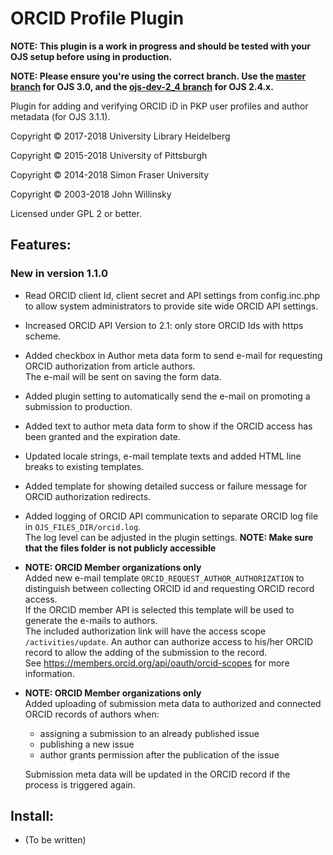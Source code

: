 # ORCID Profile Plugin

**NOTE: This plugin is a work in progress and should be tested with your OJS setup before using in production.**

**NOTE: Please ensure you're using the correct branch. Use the [master branch](https://github.com/pkp/orcidProfile/tree/master) for OJS 3.0, and the [ojs-dev-2_4 branch](https://github.com/pkp/orcidProfile/tree/ojs-dev-2_4) for OJS 2.4.x.**

Plugin for adding and verifying ORCID iD in PKP user profiles and author metadata (for OJS 3.1.1).

Copyright © 2017-2018 University Library Heidelberg

Copyright © 2015-2018 University of Pittsburgh

Copyright © 2014-2018 Simon Fraser University

Copyright © 2003-2018 John Willinsky

Licensed under GPL 2 or better.

## Features:
### New in version 1.1.0
* Read ORCID client Id, client secret and API settings from config.inc.php to allow system administrators to provide site wide ORCID API settings.
* Increased ORCID API Version to 2.1: only store ORCID Ids with https scheme.
* Added checkbox in Author meta data form to send e-mail for requesting ORCID authorization from article authors.  
  The e-mail will be sent on saving the form data.
* Added plugin setting to automatically send the e-mail on promoting a submission to production.
* Added text to author meta data form to show if the ORCID access has been granted and the expiration date.
* Updated locale strings, e-mail template texts and added HTML line breaks to existing templates.
* Added template for showing detailed success or failure message for ORCID authorization redirects.
* Added logging of ORCID API communication to separate ORCID log file in `OJS_FILES_DIR/orcid.log`.  
  The log level can be adjusted in the plugin settings.
  **NOTE: Make sure that the files folder is not publicly accessible**
* **NOTE: ORCID Member organizations only**  
  Added new e-mail template `ORCID_REQUEST_AUTHOR_AUTHORIZATION` to distinguish between collecting ORCID id and requesting ORCID record access.  
  If the ORCID member API is selected this template will be used to generate the e-mails to authors.  
  The included authorization link will have the access scope `/activities/update`. An author can authorize access to his/her ORCID record to allow the adding of the submission to the record.  
  See https://members.orcid.org/api/oauth/orcid-scopes for more information.
* **NOTE: ORCID Member organizations only**  
  Added uploading of submission meta data to authorized and connected ORCID records of authors when:
  * assigning a submission to an already published issue
  * publishing a new issue
  * author grants permission after the publication of the issue  
  
  Submission meta data will be updated in the ORCID record if the process is triggered again.

## Install:

 * (To be written)
